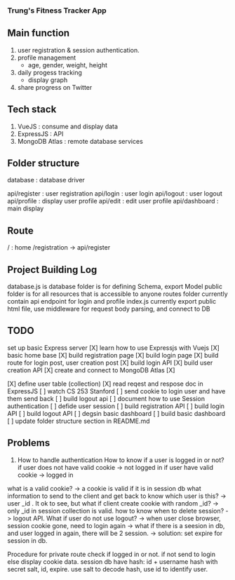 ### Trung's Fitness Tracker App

## Main function
1. user registration & session authentication.
2. profile management
    + age, gender, weight, height
3. daily progess tracking
    + display graph
4. share progress on Twitter

## Tech stack
1. VueJS          : consume and display data
2. ExpressJS      : API
3. MongoDB Atlas  : remote database services

## Folder structure
database : database driver

api/register   : user registration
api/login      : user login
api/logout     : user logout
api/profile    : display user profile
api/edit       : edit user profile
api/dashboard  : main display

## Route
/ : home
/registration -> api/register

## Project Building Log
database.js is database folder is for defining Schema, export Model
public folder is for all resources that is accessible to anyone
routes folder currently contain api endpoint for login and profile
index.js currently export public html file, use middleware for
request body parsing, and connect to DB

## TODO
set up basic Express server [X]
learn how to use Expressjs with Vuejs [X]
basic home base [X]
build registration page [X]
build login page [X]
build route for login post, user creation post [X]
build login API [X]
build user creation API [X]
create and connect to MongoDB Atlas [X]

[X] define user table (collection)
[X] read reqest and respose doc in ExpressJS
[ ] watch CS 253 Stanford
[ ] send cookie to login user and have them send back
[ ] build logout api
[ ] document how to use Session authentication
[ ] defide user session
[ ] build registration API
[ ] build login API
[ ] build logout API
[ ] degsin basic dashboard
[ ] build basic dashboard
[ ] update folder structure section in README.md

## Problems

1. How to handle authentication
How to know if a user is logged in or not?
if user does not have valid cookie -> not logged in
if user have valid cookie -> logged in

what is a valid cookie? -> a cookie is valid if it is in session db
what information to send to the client and get back to know which
user is this? -> user _id . It ok to see, but what if client create 
cookie with random _id? -> only _id in session collection is valid.
how to know when to delete session? -> logout API. What if user do
not use logout? -> when user close browser, session cookie gone,
need to login again -> what if there is a seesion in db, and user
logged in again, there will be 2 session. -> solution: set expire 
for session in db. 

Procedure
for private route check if logged in or not. if not send to login
else display cookie data.
session db have hash: id + username hash with secret salt, id,
expire.
use salt to decode hash, use id to identify user.


